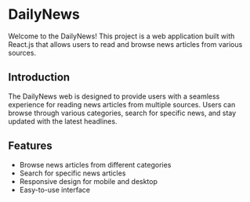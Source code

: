 # DailyNews

Welcome to the DailyNews! This project is a web application built with React.js that allows users to read and browse news articles from various sources.

## Introduction

The DailyNews web is designed to provide users with a seamless experience for reading news articles from multiple sources. Users can browse through various categories, search for specific news, and stay updated with the latest headlines.

## Features

- Browse news articles from different categories
- Search for specific news articles
- Responsive design for mobile and desktop
- Easy-to-use interface
